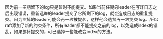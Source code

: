 因为前一任期留下的log只是暂时不能提交。如果当前任期的leader在写好日志之后出现错误，重新选举的leader提交了它所剩下的log，就会造成日志的重复提交。因为挂掉的leader可能会再一次被提名，这样他会选择再一次提交
log。所以raft添加了新的约束条件，所有leader都不能提交之前的log，以免造成index的错乱，如果想补提交的，可已选择一些能改变index的方法。
